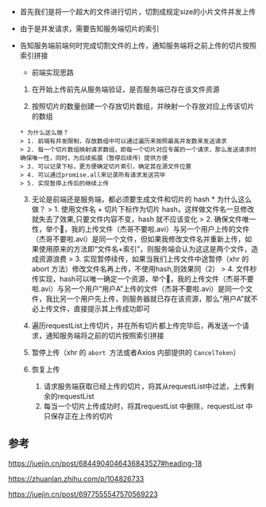 * 首先我们是将一个超大的文件进行切片，切割成规定size的小片文件并发上传
* 由于是并发请求，需要告知服务端切片的索引
* 告知服务端前端何时完成切割文件的上传，通知服务端将之前上传的切片按照索引拼接
	* 前端实现思路
	1. 在开始上传前先从服务端验证，是否服务端已存在该文件资源
		
	2. 按照切片的数量创建一个存放切片数组，并映射一个存放对应上传该切片的数组
	
	  * 为什么这么做？
	  > 1. 前端有并发限制，存放数组中可以通过遍历来按照最高并发数来发送请求
	  > 2. 每一个切片数组映射请求数组，即每一个切片对应专属的一个请求，那么发送请求时确保唯一性，同时，为后续拓展（暂停后续传）提供方便
	  > 3. 可以记录下标，更方便确定切片索引，确定其在源文件位置
	  > 4. 可以通过promise.all来记录所有请求发送完毕
	  > 5. 实现暂停上传后的继续上传
	
	3. 无论是前端还是服务端，都必须要生成文件和切片的 hash
	  * 为什么这么做？
	  > 1. 使用文件名 + 切片下标作为切片 hash，这样做文件名一旦修改就失去了效果,只要文件内容不变，hash 就不应该变化
	  > 2. 确保文件唯一性，举个🌰，我的上传文件（杰哥不要啦.avi）与另一个用户上传的文件（杰哥不要啦.avi）是同一个文件，但如果我修改文件名并重新上传，如果使用原来的方法即“文件名+索引”，则服务端会认为这这是两个文件，造成资源浪费
	  > 3. 实现暂停续传，如果当我们上传文件中途暂停（xhr 的 abort 方法）修改文件名再上传，不使用hash,则效果同（2）
	  > 4. 文件秒传实现，hash可以唯一确定一个资源，举个🌰，我的上传文件（杰哥不要啦.avi）与另一个用户“用户A”上传的文件（杰哥不要啦.avi）是同一个文件，我比另一个用户先上传，则服务器就已存在该资源，那么“用户A”就不必上传文件，直接提示其上传成功即可
	
	4. 遍历requestList上传切片，并在所有切片都上传完毕后，再发送一个请求，通知服务端将之前的切片按照索引拼接
	
	5. 暂停上传（xhr 的 `abort `方法或者Axios 内部提供的 `CancelToken`）
	
	6. 恢复上传
	
	   1. 请求服务端获取已经上传的切片，将其从requestList中过滤，上传剩余的requestList
	   2. 每当一个切片上传成功时，将其requestList 中删除，requestList 中只保存正在上传的切片

## 参考

https://juejin.cn/post/6844904046436843527#heading-18

https://zhuanlan.zhihu.com/p/104826733

https://juejin.cn/post/6977555547570569223

